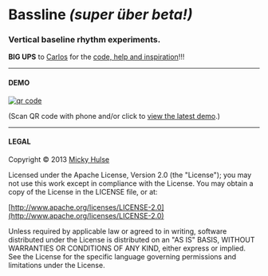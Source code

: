 # Bassline *(super über beta!)*

### Vertical baseline rhythm experiments.

**BIG UPS** to [Carlos](https://github.com/cballenar) for the [code, help and inspiration](https://gist.github.com/4277585)!!!

---

#### DEMO

[![qr code](http://chart.apis.google.com/chart?cht=qr&chl=https://github.com/mhulse/bassline/&chs=240x240)](http://mhulse.github.com/bassline/demo/)

(Scan QR code with phone and/or click to [view the latest demo](http://mhulse.github.com/bassline/demo/).)

---

#### LEGAL

Copyright © 2013 [Micky Hulse](http://hulse.me)

Licensed under the Apache License, Version 2.0 (the "License"); you may not use this work except in compliance with the License. You may obtain a copy of the License in the LICENSE file, or at:

[http://www.apache.org/licenses/LICENSE-2.0](http://www.apache.org/licenses/LICENSE-2.0)

Unless required by applicable law or agreed to in writing, software distributed under the License is distributed on an "AS IS" BASIS, WITHOUT WARRANTIES OR CONDITIONS OF ANY KIND, either express or implied. See the License for the specific language governing permissions and limitations under the License.